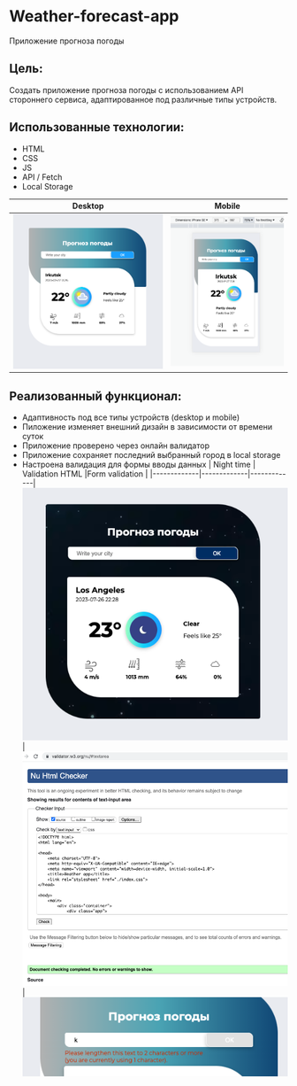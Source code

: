 # Weather-forecast-app

Приложение прогноза погоды

## Цель: 

Создать приложение прогноза погоды с использованием API стороннего сервиса, адаптированное под различные типы устройств.

## Использованныe технологии:
* HTML
* CSS
* JS
* API / Fetch
* Local Storage

| Desktop | Mobile |
|-------------|-------------|
|![Скриншот приложения прогноза погоды](./images/screen-app.png)|![Скриншот адаптивной формы приложения](./images/screen-adaptive.png)|

## Реализованный функционал:
*  Адаптивность под все типы устройств (desktop и mobile)
*  Пиложение изменяет внешний дизайн в зависимости от времени суток
*  Приложение проверено через онлайн валидатор
*  Приложение сохраняет последний выбранный город в local storage
*  Настроена валидация для формы вводы данных
| Night time | Validation HTML |Form validation |
|-------------|-------------|-------------|
![Скриншот темной версии дизайна](./images/screen-dark.png) |![Скриншот проверки валиадности html](./images/screen-html-validation.png) | ![Скриншот валидации формы](./images/screen-form-validation.png)
